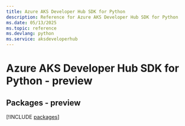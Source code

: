 ```yaml
---
title: Azure AKS Developer Hub SDK for Python
description: Reference for Azure AKS Developer Hub SDK for Python
ms.date: 05/13/2025
ms.topic: reference
ms.devlang: python
ms.service: aksdeveloperhub
---
```

# Azure AKS Developer Hub SDK for Python - preview
## Packages - preview
[!INCLUDE [packages](aks-developer-hub-index.md)]